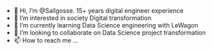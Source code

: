 - 👋 Hi, I’m @Sallgosse. 15+ years digital engineer experience
- 👀 I’m interested in society Digital transformation
- 🌱 I’m currently learning Data Science engineering with LeWagon
- 💞️ I’m looking to collaborate on Data Science project transformation
- 📫 How to reach me ...

<!---
Sallgosse/Sallgosse is a ✨ special ✨ repository because its `README.md` (this file) appears on your GitHub profile.
You can click the Preview link to take a look at your changes.
--->
